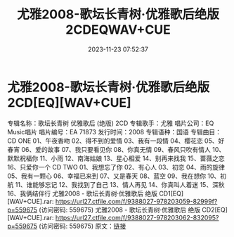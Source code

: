 ﻿---
title: 尤雅2008-歌坛长青树·优雅歌后绝版2CDEQWAV+CUE
date: 2023-11-23 07:52:37
categories: WAV车载音乐、镜像
tags: 华语中文
---
# 尤雅2008-歌坛长青树·优雅歌后绝版2CD[EQ][WAV+CUE]

专辑名称：歌坛长青树 优雅歌后 (绝版) 2CD
专辑歌手：尤雅
唱片公司：EQ Music唱片
唱片编号：EA 71873
发行时间：2008
专辑语种：国语
专辑曲目：
CD ONE
01、午夜香吻
02、得不到的爱情
03、我有一段情
04、樱花恋
05、好春宵
06、爱的故事
07、我只要看见你
08、你真无情
09、春风只吹有情人
10、默默祝福你
11、小雨
12、南海姑娘
13、星心相爱
14、别再来找我
15、蔷薇之恋
16、只爱你一个
CD TWO
01、我想忘了你
02、有心人
03、初恋
04、雨的旋律
05、我有一颗心
06、幸福已来到
07、又是春天
08、蓝空
09、我在想你
10、初航
11、谁能够忘记
12、我找到了自己
13、情人再见
14、你真叫人着迷
15、深秋
16、我俩结伴行
尤雅2008 - 歌坛长青树·优雅歌后 绝版 CD1[EQ][WAV+CUE].rar: https://url27.ctfile.com/f/9388027-978203059-82999f?p=559675
(访问密码: 559675)
尤雅2008 - 歌坛长青树·优雅歌后 绝版 CD2[EQ][WAV+CUE].rar: https://url27.ctfile.com/f/9388027-978203062-832095?p=559675
(访问密码: 559675)
原文：[链接](https://blog.sina.com.cn/s/blog_1647c7e76010313tc.html)